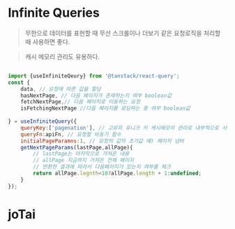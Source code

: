 # Infinite Queries
> 무한으로 데이터를 표현할 때 무산 스크롤이나 더보기 같은 요청로직을 처리할 때 
> 사용하면 좋다.

> 캐시 메모리 관리도 유용하다.
```js

import {useInfiniteQeury} from '@tanstack/react-query';
const {
    data, // 요청에 따른 값을 할당
    hasNextPage, // 다음 페이지가 존재하는지 여부 boolean값
    fetchNextPage,// 다음 페이지로 이동하는 요청
    isFetchingNextPage //다음 페이지를 로딩하는 중 여부 boolean값
    
} = useInfiniteQuery({
    queryKey:['pagenation'], // 고유의 유니크 키 캐시메모리 관리로 내부적으로 사용
    queryFn:apiFn, // 요청할 비동기 함수
    initialPageParamns:1, // 요청의 값의 초기값 예) 페이지 넘버
    getNextPageParams(lastPage,allPage){
        // lastPage는 마지막으로 가져온 내용
        // allPage 지금까지 가져온 전체 페이지
        // 반환한 결과에 따라서 다음페이지가 있는지 여부를 체크
        return allPage.legnth<10?allPage.length + 1:undefined;
    }
});

```

# joTai
